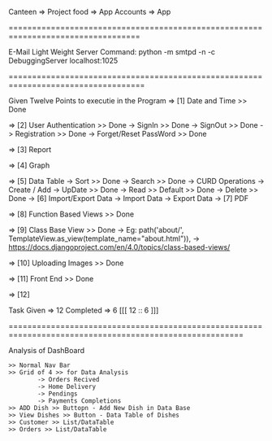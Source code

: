 Canteen => Project
food => App
Accounts => App

==================================================================================

E-Mail Light Weight Server
Command:
    python -m smtpd -n -c DebuggingServer localhost:1025

===================================================================================

Given Twelve Points to executie in the Program
=> [1] Date and Time >> Done

=> [2] User Authentication >> Done
            -> SignIn >> Done
            -> SignOut >> Done
            -> Registration >> Done
            -> Forget/Reset PassWord >> Done

=> [3] Report

=> [4] Graph

=> [5] Data Table
    -> Sort >> Done
    -> Search >> Done
    -> CURD Operations
        -> Create / Add
        -> UpDate >> Done
        -> Read >> Default >> Done
        -> Delete >> Done
    -> [6] Import/Export Data
        -> Import Data
        -> Export Data
    -> [7] PDF

=> [8] Function Based Views >> Done

=> [9] Class Base View >> Done
            -> Eg:    path('about/', TemplateView.as_view(template_name="about.html")),
            -> https://docs.djangoproject.com/en/4.0/topics/class-based-views/

=> [10] Uploading Images >> Done

=> [11] Front End >> Done

=> [12] 

Task Given => 12
Completed => 6                                                           [[[    12 :: 6     ]]]


========================================================================================================

Analysis of DashBoard

    >> Normal Nav Bar
    >> Grid of 4 >> for Data Analysis
            -> Orders Recived
            -> Home Delivery
            -> Pendings
            -> Payments Completions
    >> ADD Dish >> Buttopn - Add New Dish in Data Base
    >> View Dishes >> Button - Data Table of Dishes
    >> Customer >> List/DataTable
    >> Orders >> List/DataTable
